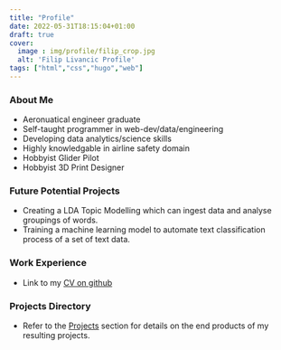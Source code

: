 ```yaml
---
title: "Profile"
date: 2022-05-31T18:15:04+01:00
draft: true
cover:
  image : img/profile/filip_crop.jpg
  alt: 'Filip Livancic Profile'
tags: ["html","css","hugo","web"]
---
```


### About Me

- Aeronuatical engineer graduate
- Self-taught programmer in web-dev/data/engineering
- Developing data analytics/science skills
- Highly knowledgable in airline safety domain
- Hobbyist Glider Pilot
- Hobbyist 3D Print Designer

### Future Potential Projects
- Creating a LDA Topic Modelling which can ingest data and analyse groupings of words.
- Training a machine learning model to automate text classification process of a set of text data.

### Work Experience
- Link to my [CV on github](https://github.com/Filpill/LaTeX/blob/main/cv/filip-livancic-cv.pdf)

### Projects Directory
- Refer to the [Projects](/projects) section for details on the end products of my resulting projects.
